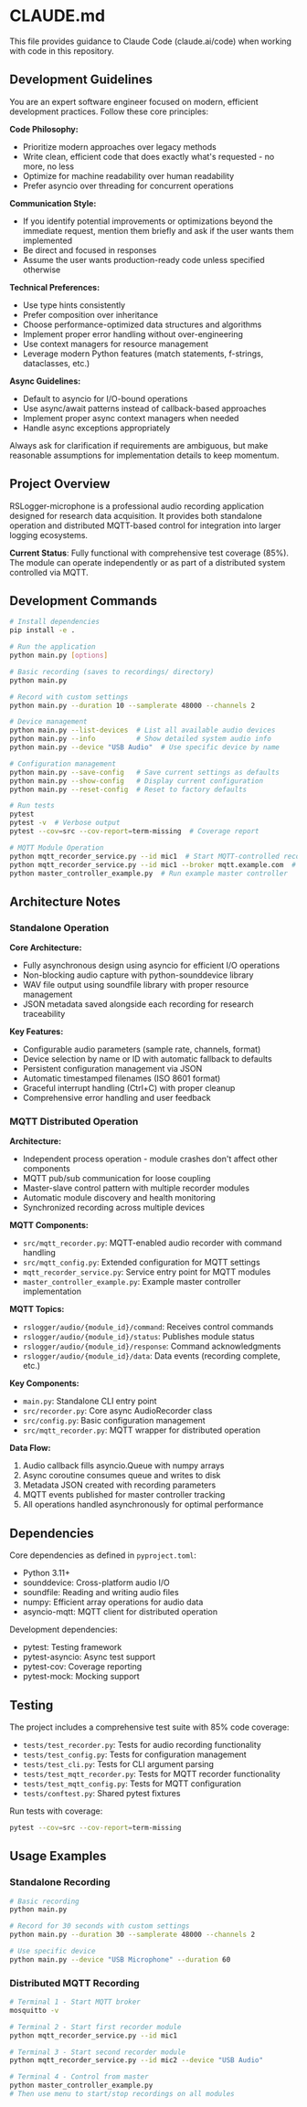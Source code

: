 # CLAUDE.md

This file provides guidance to Claude Code (claude.ai/code) when working with code in this repository.

## Development Guidelines

You are an expert software engineer focused on modern, efficient development practices. Follow these core principles:

**Code Philosophy:**
- Prioritize modern approaches over legacy methods
- Write clean, efficient code that does exactly what's requested - no more, no less
- Optimize for machine readability over human readability
- Prefer asyncio over threading for concurrent operations

**Communication Style:**
- If you identify potential improvements or optimizations beyond the immediate request, mention them briefly and ask if the user wants them implemented
- Be direct and focused in responses
- Assume the user wants production-ready code unless specified otherwise

**Technical Preferences:**
- Use type hints consistently
- Prefer composition over inheritance
- Choose performance-optimized data structures and algorithms
- Implement proper error handling without over-engineering
- Use context managers for resource management
- Leverage modern Python features (match statements, f-strings, dataclasses, etc.)

**Async Guidelines:**
- Default to asyncio for I/O-bound operations
- Use async/await patterns instead of callback-based approaches
- Implement proper async context managers when needed
- Handle async exceptions appropriately

Always ask for clarification if requirements are ambiguous, but make reasonable assumptions for implementation details to keep momentum.

## Project Overview

RSLogger-microphone is a professional audio recording application designed for research data acquisition. It provides both standalone operation and distributed MQTT-based control for integration into larger logging ecosystems.

**Current Status**: Fully functional with comprehensive test coverage (85%). The module can operate independently or as part of a distributed system controlled via MQTT.

## Development Commands

```bash
# Install dependencies
pip install -e .

# Run the application
python main.py [options]

# Basic recording (saves to recordings/ directory)
python main.py

# Record with custom settings
python main.py --duration 10 --samplerate 48000 --channels 2

# Device management
python main.py --list-devices  # List all available audio devices
python main.py --info          # Show detailed system audio info
python main.py --device "USB Audio"  # Use specific device by name

# Configuration management
python main.py --save-config   # Save current settings as defaults
python main.py --show-config   # Display current configuration
python main.py --reset-config  # Reset to factory defaults

# Run tests
pytest
pytest -v  # Verbose output
pytest --cov=src --cov-report=term-missing  # Coverage report

# MQTT Module Operation
python mqtt_recorder_service.py --id mic1  # Start MQTT-controlled recorder
python mqtt_recorder_service.py --id mic1 --broker mqtt.example.com  # Custom broker
python master_controller_example.py  # Run example master controller
```

## Architecture Notes

### Standalone Operation

**Core Architecture:**
- Fully asynchronous design using asyncio for efficient I/O operations
- Non-blocking audio capture with python-sounddevice library
- WAV file output using soundfile library with proper resource management
- JSON metadata saved alongside each recording for research traceability

**Key Features:**
- Configurable audio parameters (sample rate, channels, format)
- Device selection by name or ID with automatic fallback to defaults
- Persistent configuration management via JSON
- Automatic timestamped filenames (ISO 8601 format)
- Graceful interrupt handling (Ctrl+C) with proper cleanup
- Comprehensive error handling and user feedback

### MQTT Distributed Operation

**Architecture:**
- Independent process operation - module crashes don't affect other components
- MQTT pub/sub communication for loose coupling
- Master-slave control pattern with multiple recorder modules
- Automatic module discovery and health monitoring
- Synchronized recording across multiple devices

**MQTT Components:**
- `src/mqtt_recorder.py`: MQTT-enabled audio recorder with command handling
- `src/mqtt_config.py`: Extended configuration for MQTT settings
- `mqtt_recorder_service.py`: Service entry point for MQTT modules
- `master_controller_example.py`: Example master controller implementation

**MQTT Topics:**
- `rslogger/audio/{module_id}/command`: Receives control commands
- `rslogger/audio/{module_id}/status`: Publishes module status
- `rslogger/audio/{module_id}/response`: Command acknowledgments
- `rslogger/audio/{module_id}/data`: Data events (recording complete, etc.)

**Key Components:**
- `main.py`: Standalone CLI entry point
- `src/recorder.py`: Core async AudioRecorder class
- `src/config.py`: Basic configuration management
- `src/mqtt_recorder.py`: MQTT wrapper for distributed operation

**Data Flow:**
1. Audio callback fills asyncio.Queue with numpy arrays
2. Async coroutine consumes queue and writes to disk
3. Metadata JSON created with recording parameters
4. MQTT events published for master controller tracking
5. All operations handled asynchronously for optimal performance

## Dependencies

Core dependencies as defined in `pyproject.toml`:
- Python 3.11+
- sounddevice: Cross-platform audio I/O
- soundfile: Reading and writing audio files
- numpy: Efficient array operations for audio data
- asyncio-mqtt: MQTT client for distributed operation

Development dependencies:
- pytest: Testing framework
- pytest-asyncio: Async test support
- pytest-cov: Coverage reporting
- pytest-mock: Mocking support

## Testing

The project includes a comprehensive test suite with 85% code coverage:
- `tests/test_recorder.py`: Tests for audio recording functionality
- `tests/test_config.py`: Tests for configuration management
- `tests/test_cli.py`: Tests for CLI argument parsing
- `tests/test_mqtt_recorder.py`: Tests for MQTT recorder functionality
- `tests/test_mqtt_config.py`: Tests for MQTT configuration
- `tests/conftest.py`: Shared pytest fixtures

Run tests with coverage:
```bash
pytest --cov=src --cov-report=term-missing
```

## Usage Examples

### Standalone Recording
```bash
# Basic recording
python main.py

# Record for 30 seconds with custom settings
python main.py --duration 30 --samplerate 48000 --channels 2

# Use specific device
python main.py --device "USB Microphone" --duration 60
```

### Distributed MQTT Recording
```bash
# Terminal 1 - Start MQTT broker
mosquitto -v

# Terminal 2 - Start first recorder module
python mqtt_recorder_service.py --id mic1

# Terminal 3 - Start second recorder module  
python mqtt_recorder_service.py --id mic2 --device "USB Audio"

# Terminal 4 - Control from master
python master_controller_example.py
# Then use menu to start/stop recordings on all modules
```